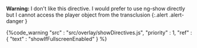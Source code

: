 
**Warning:**
I don't like this directive. I would prefer to use ng-show directly but I cannot access the player object from the transclusion
{:.alert .alert-danger }

{%code_warning
    "src" : "src/overlay/showDirectives.js",
    "priority" : 1,
    "ref" : {
        "text" : "showIfFullscreenEnabled"
    }
%}
